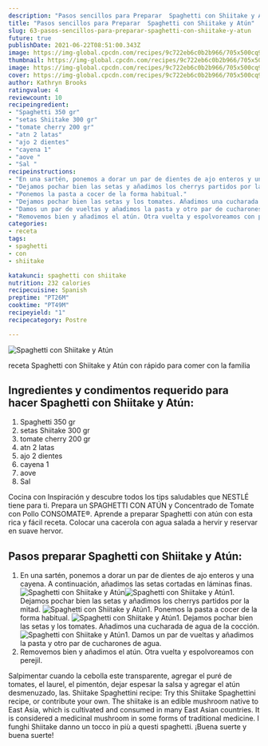 ```yaml
---
description: "Pasos sencillos para Preparar  Spaghetti con Shiitake y Atún"
title: "Pasos sencillos para Preparar  Spaghetti con Shiitake y Atún"
slug: 63-pasos-sencillos-para-preparar-spaghetti-con-shiitake-y-atun
future: true
publishDate: 2021-06-22T08:51:00.343Z
image: https://img-global.cpcdn.com/recipes/9c722eb6c0b2b966/705x500cq90/spaghetti-con-shiitake-y-atun-foto-principal.jpg
thumbnail: https://img-global.cpcdn.com/recipes/9c722eb6c0b2b966/705x500cq90/spaghetti-con-shiitake-y-atun-foto-principal.jpg
image: https://img-global.cpcdn.com/recipes/9c722eb6c0b2b966/705x500cq90/spaghetti-con-shiitake-y-atun-foto-principal.jpg
cover: https://img-global.cpcdn.com/recipes/9c722eb6c0b2b966/705x500cq90/spaghetti-con-shiitake-y-atun-foto-principal.jpg
author: Kathryn Brooks
ratingvalue: 4
reviewcount: 10
recipeingredient:
- "Spaghetti 350 gr"
- "setas Shiitake 300 gr"
- "tomate cherry 200 gr"
- "atn 2 latas"
- "ajo 2 dientes"
- "cayena 1"
- "aove "
- "Sal "
recipeinstructions:
- "En una sartén, ponemos a dorar un par de dientes de ajo enteros y una cayena. A continuación, añadimos las setas cortadas en láminas finas."
- "Dejamos pochar bien las setas y añadimos los cherrys partidos por la mitad."
- "Ponemos la pasta a cocer de la forma habitual."
- "Dejamos pochar bien las setas y los tomates. Añadimos una cucharada de agua de la cocción."
- "Damos un par de vueltas y añadimos la pasta y otro par de cucharones de agua."
- "Removemos bien y añadimos el atún. Otra vuelta y espolvoreamos con perejil."
categories:
- receta
tags:
- spaghetti
- con
- shiitake

katakunci: spaghetti con shiitake 
nutrition: 232 calories
recipecuisine: Spanish
preptime: "PT26M"
cooktime: "PT49M"
recipeyield: "1"
recipecategory: Postre

---
```



![Spaghetti con Shiitake y Atún](https://img-global.cpcdn.com/recipes/9c722eb6c0b2b966/705x500cq90/spaghetti-con-shiitake-y-atun-foto-principal.jpg)

receta Spaghetti con Shiitake y Atún con rápido para comer con la familia

<!--inarticleads1-->

## Ingredientes y condimentos requerido para hacer Spaghetti con Shiitake y Atún:

1. Spaghetti 350 gr
1. setas Shiitake 300 gr
1. tomate cherry 200 gr
1. atn 2 latas
1. ajo 2 dientes
1. cayena 1
1. aove 
1. Sal 

Cocina con Inspiración y descubre todos los tips saludables que NESTLÉ tiene para ti. Prepara un SPAGHETTI CON ATÚN y Concentrado de Tomate con Pollo CONSOMATE®. Aprende a preparar Spaghetti con atún con esta rica y fácil receta. Colocar una cacerola con agua salada a hervir y reservar en suave hervor. 

<!--inarticleads2-->

## Pasos preparar Spaghetti con Shiitake y Atún:

1. En una sartén, ponemos a dorar un par de dientes de ajo enteros y una cayena. A continuación, añadimos las setas cortadas en láminas finas.
<img src="https://img-global.cpcdn.com/steps/029b8fef79091df7/160x128cq70/foto-del-paso-1-de-la-receta-spaghetti-con-shiitake-y-atun.jpg" alt="Spaghetti con Shiitake y Atún"><img src="https://img-global.cpcdn.com/steps/53033197974e1a62/160x128cq70/foto-del-paso-1-de-la-receta-spaghetti-con-shiitake-y-atun.jpg" alt="Spaghetti con Shiitake y Atún">1. Dejamos pochar bien las setas y añadimos los cherrys partidos por la mitad.
<img src="https://img-global.cpcdn.com/steps/9d8f9394ffb6b19b/160x128cq70/foto-del-paso-2-de-la-receta-spaghetti-con-shiitake-y-atun.jpg" alt="Spaghetti con Shiitake y Atún">1. Ponemos la pasta a cocer de la forma habitual.
<img src="https://img-global.cpcdn.com/steps/4a45cae9cdb4d8eb/160x128cq70/foto-del-paso-3-de-la-receta-spaghetti-con-shiitake-y-atun.jpg" alt="Spaghetti con Shiitake y Atún">1. Dejamos pochar bien las setas y los tomates. Añadimos una cucharada de agua de la cocción.
<img src="https://img-global.cpcdn.com/steps/bddfd2c70ca9ea4e/160x128cq70/foto-del-paso-4-de-la-receta-spaghetti-con-shiitake-y-atun.jpg" alt="Spaghetti con Shiitake y Atún">1. Damos un par de vueltas y añadimos la pasta y otro par de cucharones de agua.
1. Removemos bien y añadimos el atún. Otra vuelta y espolvoreamos con perejil.


Salpimentar cuando la cebolla este transparente, agregar el puré de tomates, el laurel, el pimentón, dejar espesar la salsa y agregar el atún desmenuzado, las. Shiitake Spaghettini recipe: Try this Shiitake Spaghettini recipe, or contribute your own. The shiitake is an edible mushroom native to East Asia, which is cultivated and consumed in many East Asian countries. It is considered a medicinal mushroom in some forms of traditional medicine. I funghi Shiitake danno un tocco in più a questi spaghetti. 
¡Buena suerte y buena suerte!

